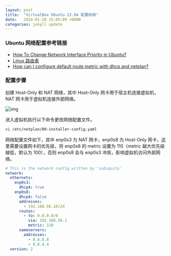 ```yaml
---
layout: post
title:  "VirtualBox Ubuntu 22.04 配置网络"
date:   2024-01-28 15:05:09 +0800
categories: jekyll update
---
```


### Ubuntu 网络配置参考链接

- [How To Change Network Interface Priority in Ubuntu?](https://devicetests.com/change-network-interface-priority-ubuntu)
- [Linux 路由表](https://www.jianshu.com/p/8499b53eb0a5)
- [How can I configure default route metric with dhcp and netplan?](https://askubuntu.com/questions/1008571/how-can-i-configure-default-route-metric-with-dhcp-and-netplan)

### 配置步骤

创建 Host-Only 和 NAT 网络，其中 Host-Only 网卡用于宿主机连接虚拟机，NAT 网卡用于虚拟机连接外部网络。

![img](/assets/1704634136220.jpg)

进入虚拟机执行以下命令更改网络配置文件。

``` bash
vi /etc/netplan/00-installer-config.yaml
```

网络配置文件如下，其中 enp0s3 为 NAT 网卡，enp0s8 为 Host-Only 网卡，这里需要设置网卡的优先级，将 enp0s8 的 metric 设置为 110（metric 越大优先级越低，默认为 100），否则 enp0s8 会与 enp0s3 冲突，影响虚拟机访问外部网络。

``` yaml
# This is the network config written by 'subiquity'
network:
  ethernets:
    enp0s3:
      dhcp4: true
    enp0s8:
      dhcp4: false
      addresses:
        - 192.168.56.10/24
      routes:
        - to: 0.0.0.0/0
          via: 192.168.56.1
          metric: 110
      nameservers:
        addresses:
          - 8.8.8.8
          - 8.8.4.4
  version: 2
```
